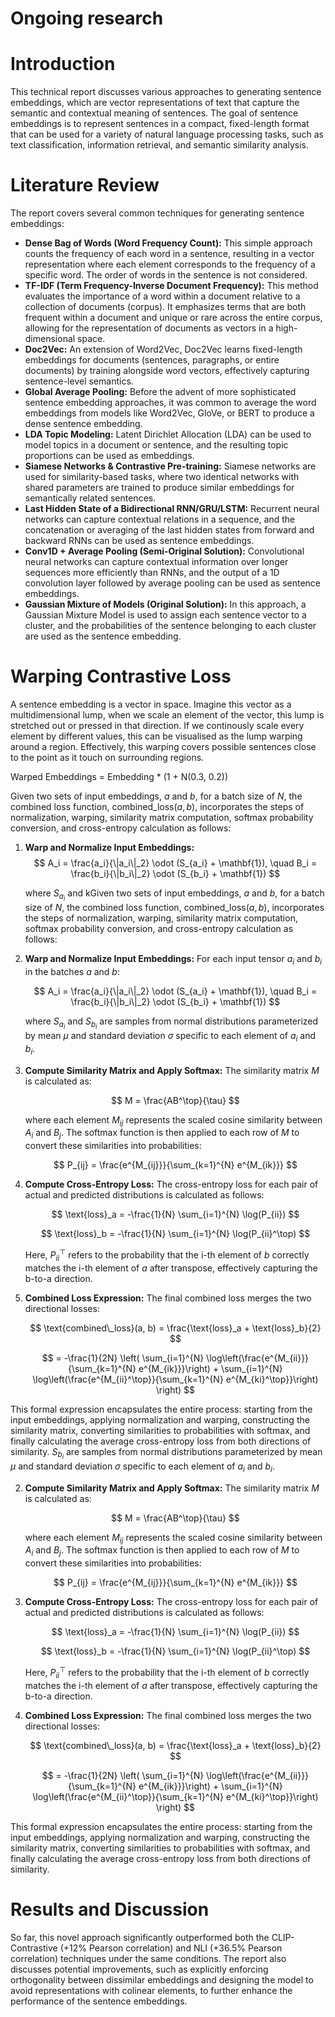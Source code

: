 # Ongoing research

# Introduction

This technical report discusses various approaches to generating sentence embeddings, which are vector representations of text that capture the semantic and contextual meaning of sentences. The goal of sentence embeddings is to represent sentences in a compact, fixed-length format that can be used for a variety of natural language processing tasks, such as text classification, information retrieval, and semantic similarity analysis.

# Literature Review

The report covers several common techniques for generating sentence embeddings:

- **Dense Bag of Words (Word Frequency Count):** This simple approach counts the frequency of each word in a sentence, resulting in a vector representation where each element corresponds to the frequency of a specific word. The order of words in the sentence is not considered.
- **TF-IDF (Term Frequency-Inverse Document Frequency):** This method evaluates the importance of a word within a document relative to a collection of documents (corpus). It emphasizes terms that are both frequent within a document and unique or rare across the entire corpus, allowing for the representation of documents as vectors in a high-dimensional space.
- **Doc2Vec:** An extension of Word2Vec, Doc2Vec learns fixed-length embeddings for documents (sentences, paragraphs, or entire documents) by training alongside word vectors, effectively capturing sentence-level semantics.
- **Global Average Pooling:** Before the advent of more sophisticated sentence embedding approaches, it was common to average the word embeddings from models like Word2Vec, GloVe, or BERT to produce a dense sentence embedding.
- **LDA Topic Modeling:** Latent Dirichlet Allocation (LDA) can be used to model topics in a document or sentence, and the resulting topic proportions can be used as embeddings.
- **Siamese Networks & Contrastive Pre-training:** Siamese networks are used for similarity-based tasks, where two identical networks with shared parameters are trained to produce similar embeddings for semantically related sentences.
- **Last Hidden State of a Bidirectional RNN/GRU/LSTM:** Recurrent neural networks can capture contextual relations in a sequence, and the concatenation or averaging of the last hidden states from forward and backward RNNs can be used as sentence embeddings.
- **Conv1D + Average Pooling (Semi-Original Solution):** Convolutional neural networks can capture contextual information over longer sequences more efficiently than RNNs, and the output of a 1D convolution layer followed by average pooling can be used as sentence embeddings.
- **Gaussian Mixture of Models (Original Solution):** In this approach, a Gaussian Mixture Model is used to assign each sentence vector to a cluster, and the probabilities of the sentence belonging to each cluster are used as the sentence embedding.

# Warping Contrastive Loss

A sentence embedding is a vector in space. Imagine this vector as a multidimensional lump, when we scale an element of the vector, this lump is stretched out or pressed in that direction. If we continously scale every element by different values, this can be visualised as the lump warping around a region. Effectively, this warping covers possible sentences close to the point as it touch on surrounding regions.

Warped Embeddings = Embedding * (1 + N(0.3, 0.2)) 

Given two sets of input embeddings, $a$ and $b$, for a batch size of $N$, the combined loss function, $\text{combined\_loss}(a, b)$, incorporates the steps of normalization, warping, similarity matrix computation, softmax probability conversion, and cross-entropy calculation as follows:

1. **Warp and Normalize Input Embeddings:**
   $$
   A_i = \frac{a_i}{\|a_i\|_2} \odot (S_{a_i} + \mathbf{1}), \quad B_i = \frac{b_i}{\|b_i\|_2} \odot (S_{b_i} + \mathbf{1})
   $$

   where $S_{a_i}$ and kGiven two sets of input embeddings, $a$ and $b$, for a batch size of $N$, the combined loss function, $\text{combined\_loss}(a, b)$, incorporates the steps of normalization, warping, similarity matrix computation, softmax probability conversion, and cross-entropy calculation as follows:

1. **Warp and Normalize Input Embeddings:**
   For each input tensor $a_i$ and $b_i$ in the batches $a$ and $b$:

   $$
   A_i = \frac{a_i}{\|a_i\|_2} \odot (S_{a_i} + \mathbf{1}), \quad B_i = \frac{b_i}{\|b_i\|_2} \odot (S_{b_i} + \mathbf{1})
   $$

   where $S_{a_i}$ and $S_{b_i}$ are samples from normal distributions parameterized by mean $\mu$ and standard deviation $\sigma$ specific to each element of $a_i$ and $b_i$.

2. **Compute Similarity Matrix and Apply Softmax:**
   The similarity matrix $M$ is calculated as:

   $$
   M = \frac{AB^\top}{\tau}
   $$

   where each element $M_{ij}$ represents the scaled cosine similarity between $A_i$ and $B_j$. The softmax function is then applied to each row of $M$ to convert these similarities into probabilities:

   $$
   P_{ij} = \frac{e^{M_{ij}}}{\sum_{k=1}^{N} e^{M_{ik}}}
   $$

3. **Compute Cross-Entropy Loss:**
   The cross-entropy loss for each pair of actual and predicted distributions is calculated as follows:

   $$
   \text{loss}_a = -\frac{1}{N} \sum_{i=1}^{N} \log(P_{ii})
   $$

   $$
   \text{loss}_b = -\frac{1}{N} \sum_{i=1}^{N} \log(P_{ii}^\top)
   $$

   Here, $P_{ii}^\top$ refers to the probability that the i-th element of $b$ correctly matches the i-th element of $a$ after transpose, effectively capturing the b-to-a direction.

4. **Combined Loss Expression:**
   The final combined loss merges the two directional losses:

   $$
   \text{combined\_loss}(a, b) = \frac{\text{loss}_a + \text{loss}_b}{2}
   $$

   $$
   = -\frac{1}{2N} \left( \sum_{i=1}^{N} \log\left(\frac{e^{M_{ii}}}{\sum_{k=1}^{N} e^{M_{ik}}}\right) + \sum_{i=1}^{N} \log\left(\frac{e^{M_{ii}^\top}}{\sum_{k=1}^{N} e^{M_{ki}^\top}}\right) \right)
   $$

This formal expression encapsulates the entire process: starting from the input embeddings, applying normalization and warping, constructing the similarity matrix, converting similarities to probabilities with softmax, and finally calculating the average cross-entropy loss from both directions of similarity.
$S_{b_i}$ are samples from normal distributions parameterized by mean $\mu$ and standard deviation $\sigma$ specific to each element of $a_i$ and $b_i$.

2. **Compute Similarity Matrix and Apply Softmax:**
   The similarity matrix $M$ is calculated as:

   $$
   M = \frac{AB^\top}{\tau}
   $$

   where each element $M_{ij}$ represents the scaled cosine similarity between $A_i$ and $B_j$. The softmax function is then applied to each row of $M$ to convert these similarities into probabilities:

   $$
   P_{ij} = \frac{e^{M_{ij}}}{\sum_{k=1}^{N} e^{M_{ik}}}
   $$

3. **Compute Cross-Entropy Loss:**
   The cross-entropy loss for each pair of actual and predicted distributions is calculated as follows:

   $$
   \text{loss}_a = -\frac{1}{N} \sum_{i=1}^{N} \log(P_{ii})
   $$

   $$
   \text{loss}_b = -\frac{1}{N} \sum_{i=1}^{N} \log(P_{ii}^\top)
   $$

   Here, $P_{ii}^\top$ refers to the probability that the i-th element of $b$ correctly matches the i-th element of $a$ after transpose, effectively capturing the b-to-a direction.

4. **Combined Loss Expression:**
   The final combined loss merges the two directional losses:

   $$
   \text{combined\_loss}(a, b) = \frac{\text{loss}_a + \text{loss}_b}{2}
   $$

   $$
   = -\frac{1}{2N} \left( \sum_{i=1}^{N} \log\left(\frac{e^{M_{ii}}}{\sum_{k=1}^{N} e^{M_{ik}}}\right) + \sum_{i=1}^{N} \log\left(\frac{e^{M_{ii}^\top}}{\sum_{k=1}^{N} e^{M_{ki}^\top}}\right) \right)
   $$

This formal expression encapsulates the entire process: starting from the input embeddings, applying normalization and warping, constructing the similarity matrix, converting similarities to probabilities with softmax, and finally calculating the average cross-entropy loss from both directions of similarity.


# Results and Discussion

So far, this novel approach significantly outperformed both the CLIP-Contrastive (+12% Pearson correlation) and NLI (+36.5% Pearson correlation) techniques under the same conditions. The report also discusses potential improvements, such as explicitly enforcing orthogonality between dissimilar embeddings and designing the model to avoid representations with colinear elements, to further enhance the performance of the sentence embeddings.